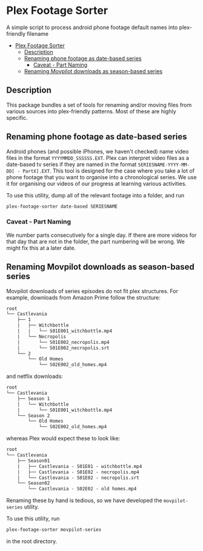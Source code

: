 <!--- Copyright (c) 2023 Benjamin Mummery -->

# Plex Footage Sorter

A simple script to process android phone footage default names into plex-friendly filename

<!--TOC-->

- [Plex Footage Sorter](#plex-footage-sorter)
  - [Description](#description)
  - [Renaming phone footage as date-based series](#renaming-phone-footage-as-date-based-series)
    - [Caveat - Part Naming](#caveat---part-naming)
  - [Renaming Movpilot downloads as season-based series](#renaming-movpilot-downloads-as-season-based-series)

<!--TOC-->

## Description

This package bundles a set of tools for renaming and/or moving files from various sources into plex-friendly patterns.
Most of these are highly specific.

## Renaming phone footage as date-based series

Android phones (and possible iPhones, we haven't checked) name video files in the format `YYYYMMDD_SSSSSS.EXT`.
Plex can interpret video files as a date-based tv series if they are named in the format `SERIESNAME-YYYY-MM-DD[ - PartX].EXT`.
This tool is designed for the case where you take a lot of phone footage that you want to organise into a chronological series.
We use it for organising our videos of our progress at learning various activities.

To use this utility, dump all of the relevant footage into a folder, and run

```bash
plex-footage-sorter date-based SERIESNAME
```

### Caveat - Part Naming

We number parts consecutively for a single day.
If there are more videos for that day that are not in the folder, the part numbering will be wrong.
We might fix this at a later date.

## Renaming Movpilot downloads as season-based series

Movpilot downloads of series episodes do not fit plex structures.
For example, downloads from Amazon Prime follow the structure:

```txt
root
└── Castlevania
    ├── 1
    |   ├── Witchbottle
    |   |   └── S01E001_witchbottle.mp4
    |   └── Necropolis
    |       └── S01E002_necropolis.mp4
    |       └── S01E002_necropolis.srt
    └── 2
        └── Old Homes
            └── S02E002_old_homes.mp4
```

and netflix downloads:

```txt
root
└── Castlevania
    ├── Season 1
    |   └── Witchbottle
    |       └── S01E001_witchbottle.mp4
    └── Season 2
        └── Old Homes
            └── S02E002_old_homes.mp4
```

whereas Plex would expect these to look like:

```txt
root
└── Castlevania
    ├── Season01
    |   ├── Castlevania - S01E01 - witchbottle.mp4
    |   ├── Castlevania - S01E02 - necropolis.mp4
    |   └── Castlevania - S01E02 - necropolis.srt
    └── Season02
        └── Castlevania - S02E02 - old homes.mp4
```

Renaming these by hand is tedious, so we have developed the `movpilot-series` utility.

To use this utility, run

```bash
plex-footage-sorter movpilot-series
```

in the root directory.
